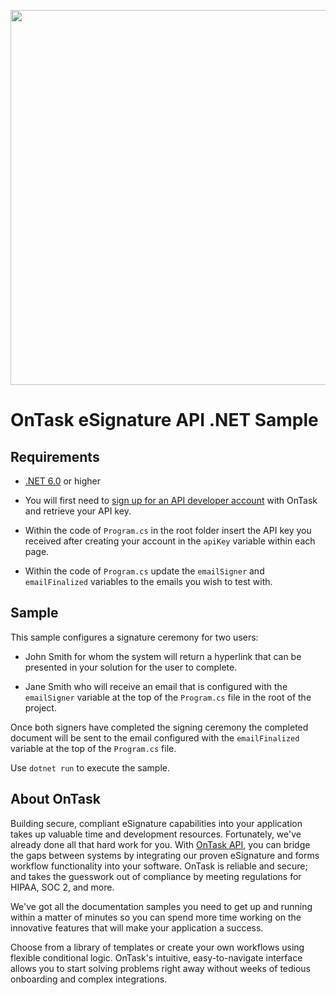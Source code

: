 [<img src="https://ontaskio.wpenginepowered.com/wp-content/uploads/2022/09/Logo-Product-Tabs.svg" width="600"/>](https://www.ontask.io/solutions/ontask-api/)

# OnTask eSignature API .NET Sample

## Requirements

- [.NET 6.0](https://dotnet.microsoft.com/en-us/download/dotnet/6.0) or higher

- You will first need to [sign up for an API developer account](https://app.ontask.io/signup?source=eSigApi) with OnTask and retrieve your API key.

- Within the code of `Program.cs` in the root folder insert the API key you received after creating your account in the `apiKey` variable within each page.

- Within the code of `Program.cs` update the `emailSigner` and `emailFinalized` variables to the emails you wish to test with.

## Sample

This sample configures a signature ceremony for two users:

- John Smith for whom the system will return a hyperlink that can be presented in your solution for the user to complete.  

- Jane Smith who will receive an email that is configured with the `emailSigner` variable at the top of the `Program.cs` file in the root of the project.

Once both signers have completed the signing ceremony the completed document will be sent to the email configured with the `emailFinalized` variable at the top of the `Program.cs` file.

Use `dotnet run` to execute the sample.

## About OnTask

Building secure, compliant eSignature capabilities into your application takes up valuable time and development resources. Fortunately, we've already done all that hard work for you. With [OnTask API](https://www.ontask.io/solutions/ontask-api/), you can bridge the gaps between systems by integrating our proven eSignature and forms workflow functionality into your software. OnTask is reliable and secure; and takes the guesswork out of compliance by meeting regulations for HIPAA, SOC 2, and more. 

We've got all the documentation samples you need to get up and running within a matter of minutes so you can spend more time working on the innovative features that will make your application a success.

Choose from a library of templates or create your own workflows using flexible conditional logic. OnTask's intuitive, easy-to-navigate interface allows you to start solving problems right away without weeks of tedious onboarding and complex integrations.
